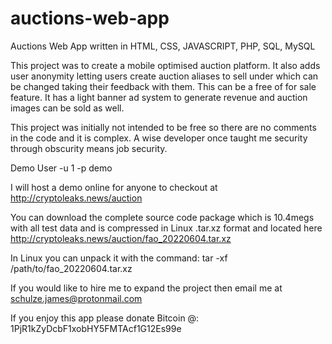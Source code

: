 # auctions-web-app
Auctions Web App written in HTML, CSS, JAVASCRIPT, PHP, SQL, MySQL

This project was to create a mobile optimised auction platform. It also adds user anonymity letting users create auction aliases to sell under which can be changed taking their feedback with them. This can be a free of for sale feature. It has a light banner ad system to generate revenue and auction images can be sold as well.

This project was initially not intended to be free so there are no comments in the code and it is complex. A wise developer once taught me security through obscurity means job security.

Demo User -u 1 -p demo

I will host a demo online for anyone to checkout at http://cryptoleaks.news/auction

You can download the complete source code package which is 10.4megs with all test data and is compressed in Linux .tar.xz format and located here http://cryptoleaks.news/auction/fao_20220604.tar.xz

In Linux you can unpack it with the command: tar -xf /path/to/fao_20220604.tar.xz

If you would like to hire me to expand the project then email me at schulze.james@protonmail.com

If you enjoy this app please donate Bitcoin @: 1PjR1kZyDcbF1xobHY5FMTAcf1G12Es99e
